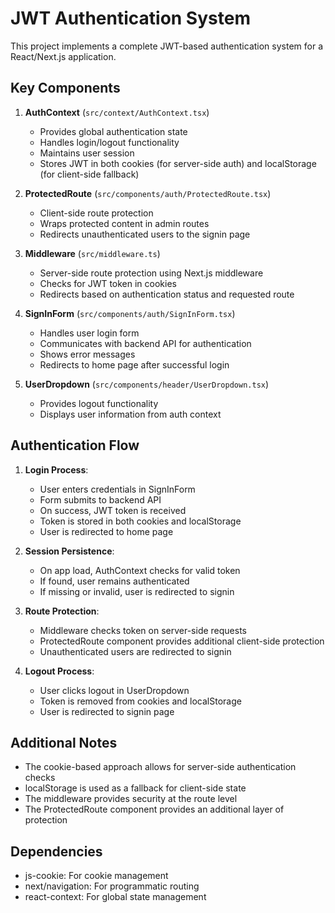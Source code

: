 # JWT Authentication System

This project implements a complete JWT-based authentication system for a React/Next.js application.

## Key Components


1. **AuthContext** (`src/context/AuthContext.tsx`)
   - Provides global authentication state
   - Handles login/logout functionality
   - Maintains user session
   - Stores JWT in both cookies (for server-side auth) and localStorage (for client-side fallback)

2. **ProtectedRoute** (`src/components/auth/ProtectedRoute.tsx`)
   - Client-side route protection
   - Wraps protected content in admin routes
   - Redirects unauthenticated users to the signin page

3. **Middleware** (`src/middleware.ts`)
   - Server-side route protection using Next.js middleware
   - Checks for JWT token in cookies
   - Redirects based on authentication status and requested route

4. **SignInForm** (`src/components/auth/SignInForm.tsx`)
   - Handles user login form
   - Communicates with backend API for authentication
   - Shows error messages
   - Redirects to home page after successful login

5. **UserDropdown** (`src/components/header/UserDropdown.tsx`)
   - Provides logout functionality
   - Displays user information from auth context

## Authentication Flow

1. **Login Process**:
   - User enters credentials in SignInForm
   - Form submits to backend API
   - On success, JWT token is received
   - Token is stored in both cookies and localStorage
   - User is redirected to home page

2. **Session Persistence**:
   - On app load, AuthContext checks for valid token
   - If found, user remains authenticated
   - If missing or invalid, user is redirected to signin

3. **Route Protection**:
   - Middleware checks token on server-side requests
   - ProtectedRoute component provides additional client-side protection
   - Unauthenticated users are redirected to signin

4. **Logout Process**:
   - User clicks logout in UserDropdown
   - Token is removed from cookies and localStorage
   - User is redirected to signin page

## Additional Notes

- The cookie-based approach allows for server-side authentication checks
- localStorage is used as a fallback for client-side state
- The middleware provides security at the route level
- The ProtectedRoute component provides an additional layer of protection

## Dependencies

- js-cookie: For cookie management
- next/navigation: For programmatic routing
- react-context: For global state management 
